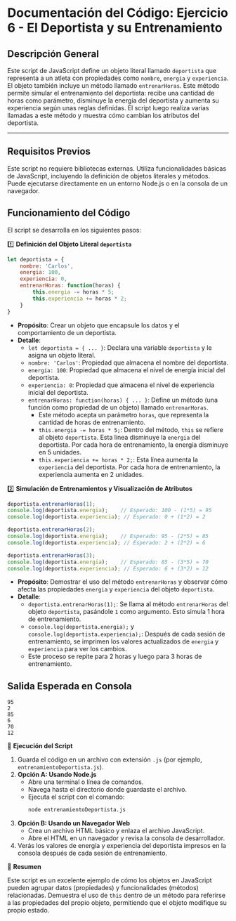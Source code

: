 # Documentación del Código: Ejercicio 6 - El Deportista y su Entrenamiento

## Descripción General

Este script de JavaScript define un objeto literal llamado `deportista` que representa a un atleta con propiedades como `nombre`, `energia` y `experiencia`. El objeto también incluye un método llamado `entrenarHoras`. Este método permite simular el entrenamiento del deportista: recibe una cantidad de horas como parámetro, disminuye la energía del deportista y aumenta su experiencia según unas reglas definidas. El script luego realiza varias llamadas a este método y muestra cómo cambian los atributos del deportista.

---

## Requisitos Previos

Este script no requiere bibliotecas externas. Utiliza funcionalidades básicas de JavaScript, incluyendo la definición de objetos literales y métodos. Puede ejecutarse directamente en un entorno Node.js o en la consola de un navegador.

## Funcionamiento del Código

El script se desarrolla en los siguientes pasos:

1️⃣ **Definición del Objeto Literal `deportista`**

```js
let deportista = {
    nombre: 'Carlos',
    energia: 100,
    experiencia: 0,
    entrenarHoras: function(horas) {
        this.energia -= horas * 5;
        this.experiencia += horas * 2;
    }
}
```

*   **Propósito**: Crear un objeto que encapsule los datos y el comportamiento de un deportista.
*   **Detalle**:
    *   `let deportista = { ... }`: Declara una variable `deportista` y le asigna un objeto literal.
    *   `nombre: 'Carlos'`: Propiedad que almacena el nombre del deportista.
    *   `energia: 100`: Propiedad que almacena el nivel de energía inicial del deportista.
    *   `experiencia: 0`: Propiedad que almacena el nivel de experiencia inicial del deportista.
    *   `entrenarHoras: function(horas) { ... }`: Define un método (una función como propiedad de un objeto) llamado `entrenarHoras`.
        *   Este método acepta un parámetro `horas`, que representa la cantidad de horas de entrenamiento.
        *   `this.energia -= horas * 5;`: Dentro del método, `this` se refiere al objeto `deportista`. Esta línea disminuye la `energia` del deportista. Por cada hora de entrenamiento, la energía disminuye en 5 unidades.
        *   `this.experiencia += horas * 2;`: Esta línea aumenta la `experiencia` del deportista. Por cada hora de entrenamiento, la experiencia aumenta en 2 unidades.

2️⃣ **Simulación de Entrenamientos y Visualización de Atributos**

```js
deportista.entrenarHoras(1);
console.log(deportista.energia);    // Esperado: 100 - (1*5) = 95
console.log(deportista.experiencia); // Esperado: 0 + (1*2) = 2

deportista.entrenarHoras(2);
console.log(deportista.energia);    // Esperado: 95 - (2*5) = 85
console.log(deportista.experiencia); // Esperado: 2 + (2*2) = 6

deportista.entrenarHoras(3);
console.log(deportista.energia);    // Esperado: 85 - (3*5) = 70
console.log(deportista.experiencia); // Esperado: 6 + (3*2) = 12
```

*   **Propósito**: Demostrar el uso del método `entrenarHoras` y observar cómo afecta las propiedades `energia` y `experiencia` del objeto `deportista`.
*   **Detalle**:
    *   `deportista.entrenarHoras(1);`: Se llama al método `entrenarHoras` del objeto `deportista`, pasándole `1` como argumento. Esto simula 1 hora de entrenamiento.
    *   `console.log(deportista.energia);` y `console.log(deportista.experiencia);`: Después de cada sesión de entrenamiento, se imprimen los valores actualizados de `energia` y `experiencia` para ver los cambios.
    *   Este proceso se repite para 2 horas y luego para 3 horas de entrenamiento.

## Salida Esperada en Consola

```
95
2
85
6
70
12
```

🚀 **Ejecución del Script**

1.  Guarda el código en un archivo con extensión `.js` (por ejemplo, `entrenamientoDeportista.js`).
2.  **Opción A: Usando Node.js**
    *   Abre una terminal o línea de comandos.
    *   Navega hasta el directorio donde guardaste el archivo.
    *   Ejecuta el script con el comando:
        ```bash
        node entrenamientoDeportista.js
        ```
3.  **Opción B: Usando un Navegador Web**
    *   Crea un archivo HTML básico y enlaza el archivo JavaScript.
    *   Abre el HTML en un navegador y revisa la consola de desarrollador.
4.  Verás los valores de energía y experiencia del deportista impresos en la consola después de cada sesión de entrenamiento.

🏁 **Resumen**

Este script es un excelente ejemplo de cómo los objetos en JavaScript pueden agrupar datos (propiedades) y funcionalidades (métodos) relacionadas. Demuestra el uso de `this` dentro de un método para referirse a las propiedades del propio objeto, permitiendo que el objeto modifique su propio estado.